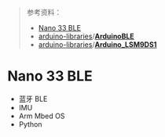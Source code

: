> 参考资料：
>
> - [Nano 33 BLE](https://docs.arduino.cc/hardware/nano-33-ble)
> - [arduino-libraries](https://github.com/arduino-libraries)/**[ArduinoBLE](https://github.com/arduino-libraries/ArduinoBLE)**
> - [arduino-libraries](https://github.com/arduino-libraries)/**[Arduino_LSM9DS1](https://github.com/arduino-libraries/Arduino_LSM9DS1)**

# Nano 33 BLE

- 蓝牙 BLE
- IMU
- Arm Mbed OS
- Python